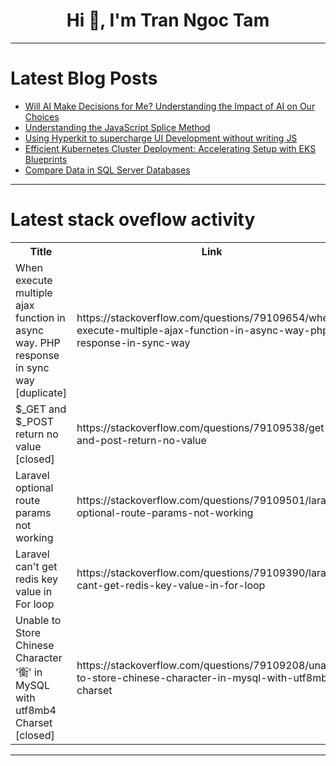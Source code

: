<h1 align="center">Hi 👋, I'm Tran Ngoc Tam</h1>

---

# Latest Blog Posts 
<!-- BLOG-POST-LIST:START -->
- [Will AI Make Decisions for Me? Understanding the Impact of AI on Our Choices](https://dev.to/banta/will-ai-make-decisions-for-me-understanding-the-impact-of-ai-on-our-choices-8ca)
- [Understanding the JavaScript Splice Method](https://dev.to/metana/understanding-the-javascript-splice-method-51p9)
- [Using Hyperkit to supercharge UI Development without writing JS](https://dev.to/chrsgrrtt/using-hyperkit-to-supercharge-ui-development-without-writing-js-3c4e)
- [Efficient Kubernetes Cluster Deployment: Accelerating Setup with EKS Blueprints](https://dev.to/aws-builders/efficient-kubernetes-cluster-deployment-accelerating-setup-with-eks-blueprints-29p2)
- [Compare Data in SQL Server Databases](https://dev.to/devartteam/compare-data-in-sql-server-databases-48o7)
<!-- BLOG-POST-LIST:END -->

---

# Latest stack oveflow activity
<table>
  <tr><th>Title</th><th>Link</th></tr>
  <!-- STACKOVERFLOW:START --><tr><td>When execute multiple ajax function in async way. PHP response in sync way [duplicate]</td><td>https://stackoverflow.com/questions/79109654/when-execute-multiple-ajax-function-in-async-way-php-response-in-sync-way</td></tr><tr><td>$_GET and $_POST return no value [closed]</td><td>https://stackoverflow.com/questions/79109538/get-and-post-return-no-value</td></tr><tr><td>Laravel optional route params not working</td><td>https://stackoverflow.com/questions/79109501/laravel-optional-route-params-not-working</td></tr><tr><td>Laravel can&#39;t get redis key value in For loop</td><td>https://stackoverflow.com/questions/79109390/laravel-cant-get-redis-key-value-in-for-loop</td></tr><tr><td>Unable to Store Chinese Character &#39;𧗽&#39; in MySQL with utf8mb4 Charset [closed]</td><td>https://stackoverflow.com/questions/79109208/unable-to-store-chinese-character-in-mysql-with-utf8mb4-charset</td></tr><!-- STACKOVERFLOW:END -->
</table>

---


